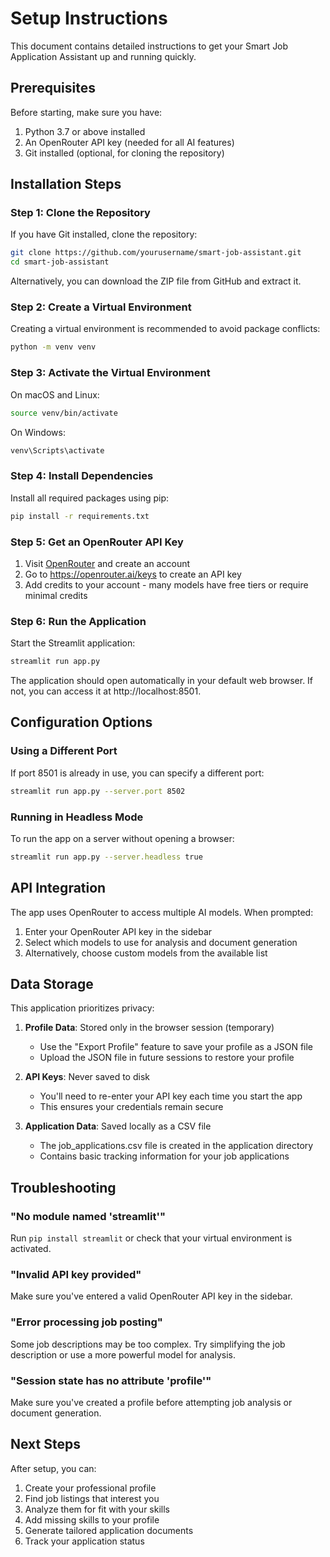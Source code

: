 # Setup Instructions

This document contains detailed instructions to get your Smart Job Application Assistant up and running quickly.

## Prerequisites

Before starting, make sure you have:

1. Python 3.7 or above installed
2. An OpenRouter API key (needed for all AI features)
3. Git installed (optional, for cloning the repository)

## Installation Steps

### Step 1: Clone the Repository

If you have Git installed, clone the repository:

```bash
git clone https://github.com/yourusername/smart-job-assistant.git
cd smart-job-assistant
```

Alternatively, you can download the ZIP file from GitHub and extract it.

### Step 2: Create a Virtual Environment

Creating a virtual environment is recommended to avoid package conflicts:

```bash
python -m venv venv
```

### Step 3: Activate the Virtual Environment

On macOS and Linux:
```bash
source venv/bin/activate
```

On Windows:
```bash
venv\Scripts\activate
```

### Step 4: Install Dependencies

Install all required packages using pip:

```bash
pip install -r requirements.txt
```

### Step 5: Get an OpenRouter API Key

1. Visit [OpenRouter](https://openrouter.ai) and create an account
2. Go to https://openrouter.ai/keys to create an API key
3. Add credits to your account - many models have free tiers or require minimal credits

### Step 6: Run the Application

Start the Streamlit application:

```bash
streamlit run app.py
```

The application should open automatically in your default web browser. If not, you can access it at http://localhost:8501.

## Configuration Options

### Using a Different Port

If port 8501 is already in use, you can specify a different port:

```bash
streamlit run app.py --server.port 8502
```

### Running in Headless Mode

To run the app on a server without opening a browser:

```bash
streamlit run app.py --server.headless true
```

## API Integration

The app uses OpenRouter to access multiple AI models. When prompted:

1. Enter your OpenRouter API key in the sidebar
2. Select which models to use for analysis and document generation
3. Alternatively, choose custom models from the available list

## Data Storage

This application prioritizes privacy:

1. **Profile Data**: Stored only in the browser session (temporary)
   - Use the "Export Profile" feature to save your profile as a JSON file
   - Upload the JSON file in future sessions to restore your profile

2. **API Keys**: Never saved to disk
   - You'll need to re-enter your API key each time you start the app
   - This ensures your credentials remain secure

3. **Application Data**: Saved locally as a CSV file
   - The job_applications.csv file is created in the application directory
   - Contains basic tracking information for your job applications

## Troubleshooting

### "No module named 'streamlit'"

Run `pip install streamlit` or check that your virtual environment is activated.

### "Invalid API key provided"

Make sure you've entered a valid OpenRouter API key in the sidebar.

### "Error processing job posting"

Some job descriptions may be too complex. Try simplifying the job description or use a more powerful model for analysis.

### "Session state has no attribute 'profile'"

Make sure you've created a profile before attempting job analysis or document generation.

## Next Steps

After setup, you can:

1. Create your professional profile
2. Find job listings that interest you
3. Analyze them for fit with your skills
4. Add missing skills to your profile
5. Generate tailored application documents
6. Track your application status